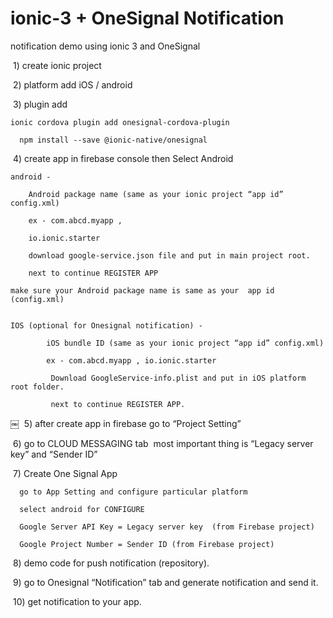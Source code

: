# ionic-3 + OneSignal Notification
notification demo using ionic 3 and OneSignal 


 1) create ionic project
 
 2) platform add iOS / android
 
 3) plugin add
 
  	ionic cordova plugin add onesignal-cordova-plugin
	
	  npm install --save @ionic-native/onesignal
	  
 4) create app in firebase console then Select Android	
 
    android -
    
        Android package name (same as your ionic project “app id” config.xml)
	
        ex - com.abcd.myapp , 
	
        io.ionic.starter	
	
        download google-service.json file and put in main project root. 
	
        next to continue REGISTER APP
	
    make sure your Android package name is same as your  app id (config.xml)
    

    IOS (optional for Onesignal notification) - 
    
    		iOS bundle ID (same as your ionic project “app id” config.xml)
		
    		ex - com.abcd.myapp , io.ionic.starter 		
		
             Download GoogleService-info.plist and put in iOS platform root folder. 	
	     
             next to continue REGISTER APP. 
	     
￼
 5) after create app in firebase go to “Project Setting” 
 
 6) go to CLOUD MESSAGING tab 	most important thing is “Legacy server key” and “Sender ID”
 
 7)  Create One Signal App 	 
 
      go to App Setting and configure particular platform  	
      
      select android for CONFIGURE 		
      
      Google Server API Key = Legacy server key  (from Firebase project) 	
      
      Google Project Number = Sender ID (from Firebase project)
      
 8) demo code for push notification (repository). 
 
 9) go to Onesignal “Notification” tab and generate notification and send it.
 
 10) get notification to your app.
 
